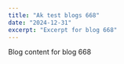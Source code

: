 ```yaml
---
title: "Ak test blogs 668"
date: "2024-12-31"
excerpt: "Excerpt for blog 668"
---
```


Blog content for blog 668